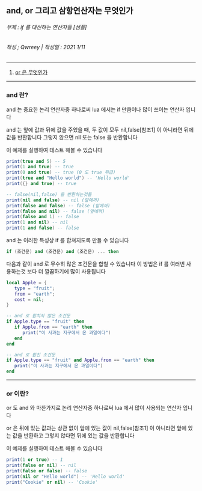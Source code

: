 ## and, or 그리고 삼항연산자는 무엇인가
###### 부제 : if 를 대신하는 연산자들 [샘플]
###### 작성 ; Qwreey | 작성일 : 2021 1/11 
---

1. [or 은 무엇인가](#what_is_or)

---
### and 란?
and 는 중요한 논리 연산자중 하나로써 lua 에서는 if 만큼이나 많이 쓰이는 연산자 입니다 

and 는 앞에 값과 뒤에 값을 주었을 때, 두 값이 모두 nil,false[참조1] 이 아니라면 뒤에값을 반환합니다 그렇지 않으면 nil 또는 false 을 반환합니다 

이 예제를 실행하여 테스트 해볼 수 있습니다
```lua
print(true and 5) -- 5
print(1 and true) -- true
print(0 and true) -- true (0 도 true 취급)
print(true and "Hello world") -- 'Hello world'
print({} and true) -- true 

-- false(nil,false) 을 반환하는것들
print(nil and false) -- nil (앞에꺼)
print(false and false) -- false (앞에꺼)
print(false and nil) -- false (앞에꺼)
print(false and 1) -- false
print(1 and nil) -- nil
print(1 and false) -- false
```
and 는 이러한 특성상 if 를 합쳐지도록 만들 수 있습니다
```lua
if (조건문) and (조건문) and (조건문) ... then
```
다음과 같이 and 로 무수히 많은 조건문을 합칠 수 있습니다
이 방법은 if 를 여러번 사용하는것 보다 더 깔끔하기에 많이 사용됩니다
```lua
local Apple = {
   type = "fruit";
   from = "earth";
   cost = nil;
} 

-- and 로 합치지 않은 조건문
if Apple.type == "fruit" then
   if Apple.from == "earth" then
      print("이 사과는 지구에서 온 과일이다")
   end
end 

-- and 로 합친 조건문
if Apple.type == "fruit" and Apple.from == "earth" then
   print("이 사과는 지구에서 온 과일이다")
end
```
---
### or 이란? <a name="what_is_or"></a>
or 도 and 와 마찬가지로 논리 연산자중 하나로써 lua 에서 많이 사용되는 연산자 입니다 

or 은 뒤에 있는 값과는 상관 없이 앞에 있는 값이 nil,false[참조1] 이 아니라면 앞에 있는 값을 반환하고 그렇지 않다면 뒤에 있는 값을 반환합니다 

이 예제를 실행하여 테스트 해볼 수 있습니다
```lua
print(1 or true) -- 1
print(false or nil) -- nil
print(false or false) -- false
print(nil or "Hello world") -- 'Hello world'
print("Cookie" or nil) -- 'Cookie'
```